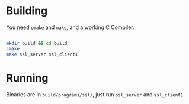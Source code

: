 # Building
You need `cmake` and `make`, and a working C Compiler.

```bash

mkdir build && cd build
cmake ..
make ssl_server ssl_client1
```

# Running

Binaries are in `build/programs/ssl/`, just run `ssl_server` and `ssl_client1`